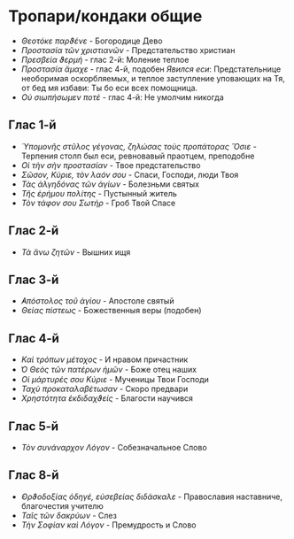 
# Тропари/кондаки общие

- *Θεοτόκε παρϑένε* - Богородице Дево
- *Προστασία τῶν χριστιανῶν* - Предстательство христиан
- *Πρεσβεία ϑερμή* - глас 2-й: Моление теплое
- *Προστασία ἄμαχε* - глас 4-й, подобен *Явился еси*: Предстательнице необоримая оскорбляемых, и теплое 
заступление уповающих на Тя, от бед мя избави: Ты бо еси всех помощница.
- *Οὐ σιωπήσωμεν ποτέ* - глас 4-й: Не умолчим никогда

## Глас 1-й

- *Ὑπομονῆς στῦλος γέγονας, ζηλώσας τοὺς προπάτορας Ὅσιε* - Терпения столп был еси, ревновавый праотцем, преподобне
- *Οἱ τὴν σὴν προστασίαν* - Твое предстательство
- *Σῶσον, Κύριε, τὸν λαόν σου* - Спаси, Господи, люди Твоя
- *Τὰς ἀλγηδόνας τῶν ἁγίων* - Болезньми святых
- *Τῆς ἐρήμου πολίτης* - Пустынный житель
- *Τὸν τάφον σου Σωτήρ* - Гроб Твой Спасе

## Глас 2-й

- *Τὰ ἄνω ζητῶν* - Вышних ищя

## Глас 3-й

- *̓Απόστολος τοῦ ἁγίου* - Апостоле святый
- *Θείας πίστεως* - Божественныя веры (подобен)

## Глас 4-й

- *Καὶ τρόπων μέτοχος* - И нравом причастник
- *̔Ο Θεὸς τῶν πατέρων ἡμῶν* - Боже отец наших
- *Οἱ μάρτυρές σου Κύριε* - Мученицы Твои Господи
- *Ταχὺ προκαταλαβέτωσαν* - Скоро предвари
- *Χρηστότητα ἐκδιδαχϑείς* - Благости научився

## Глас 5-й

- *Τὸν συνάναρχον Λόγον* - Собезначальное Слово

## Глас 8-й

- *̓Ορϑοδοξίας ὁδηγέ, εὐσεβείας διδάσκαλε* - Православия наставниче, благочестия учителю
- *Ταῖς τῶν δακρύων* - Слез
- *Τὴν Σοφίαν καὶ Λόγον* - Премудрость и Слово
